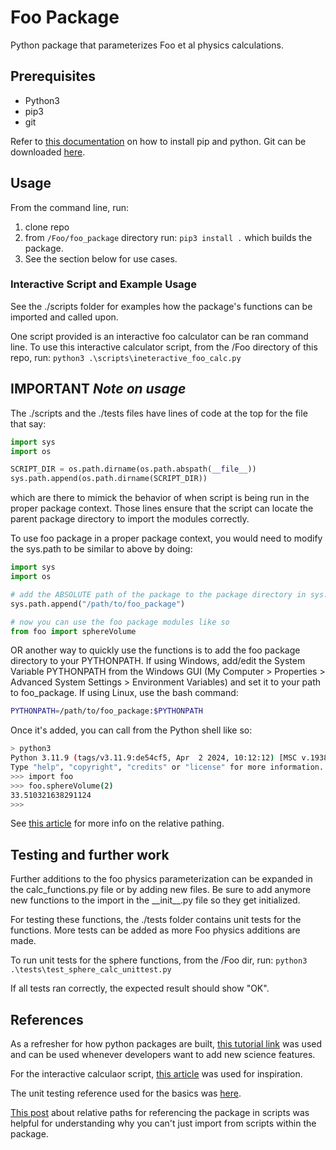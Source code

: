 # Foo Package

Python package that parameterizes Foo et al physics calculations.

## Prerequisites

- Python3
- pip3
- git
  
Refer to [this documentation](https://packaging.python.org/en/latest/tutorials/installing-packages/) on how to install pip and python. Git can be downloaded [here](https://git-scm.com/downloads).

## Usage

From the command line, run:

1. clone repo
2. from ```/Foo/foo_package``` directory run:
  ``` pip3 install . ``` which builds the package.
3. See the section below for use cases.

### Interactive Script and Example Usage

See the ./scripts folder for examples how the package's functions can be imported and called upon.

One script provided  is an interactive foo calculator can be ran command line.
To use this interactive calculator script, from the /Foo directory of this repo, run:
``` python3 .\scripts\ineteractive_foo_calc.py ```

## IMPORTANT *Note on usage*

The ./scripts and the ./tests files have lines of code at the top for the file that say:

```python
import sys
import os

SCRIPT_DIR = os.path.dirname(os.path.abspath(__file__))
sys.path.append(os.path.dirname(SCRIPT_DIR))
```

which are there to mimick the behavior of when script is being run in the proper package context. Those lines  ensure that the script can locate the parent package directory to import the modules correctly.

To use foo package in a proper package context, you would need to modify the sys.path to be similar to above by doing:

```python
import sys
import os

# add the ABSOLUTE path of the package to the package directory in sys.path
sys.path.append("/path/to/foo_package")

# now you can use the foo package modules like so
from foo import sphereVolume
```

OR another way to quickly use the functions is to add the foo package directory to your PYTHONPATH. If using Windows, add/edit the System Variable PYTHONPATH from the Windows GUI (My Computer > Properties > Advanced System Settings > Environment Variables) and set it to your path to foo_package. If using Linux, use the bash command:

```bash
PYTHONPATH=/path/to/foo_package:$PYTHONPATH
```

Once it's added, you can call from the Python shell like so:

```bash
> python3
Python 3.11.9 (tags/v3.11.9:de54cf5, Apr  2 2024, 10:12:12) [MSC v.1938 64 bit (AMD64)] on win32
Type "help", "copyright", "credits" or "license" for more information.
>>> import foo
>>> foo.sphereVolume(2)
33.510321638291124
>>>
```

See [this article](https://stackoverflow.com/questions/16981921/relative-imports-in-python-3) for more info on the relative pathing.

## Testing and further work

Further additions to the foo physics parameterization can be expanded in the calc_functions.py file or by adding new files. Be sure to add anymore new functions to the import in the \_\_init\_\_.py file so they get initialized.

For testing these functions, the ./tests folder contains unit tests for the functions. More tests can be added as more Foo physics additions are made.

To run unit tests for the sphere functions, from the /Foo dir, run:
```python3 .\tests\test_sphere_calc_unittest.py```

If all tests ran correctly, the expected result should show "OK".

## References

As a refresher for how python packages are built, [this tutorial link](https://www.tutorialspoint.com/python/python_packages.htm) was used and can be used whenever developers want to add new science features.

For the interactive calculaor script, [this article](https://www.geeksforgeeks.org/make-simple-calculator-using-python/) was used for inspiration.

The unit testing reference used for the basics was [here](https://realpython.com/python-testing/).

[This post](https://stackoverflow.com/questions/16981921/relative-imports-in-python-3) about relative paths for referencing the package in scripts was helpful for understanding why you can't just import from scripts within the package.
